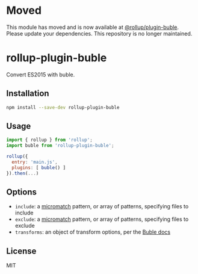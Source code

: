 # Moved

This module has moved and is now available at [@rollup/plugin-buble](https://github.com/rollup/plugins). Please update your dependencies. This repository is no longer maintained.

# rollup-plugin-buble

Convert ES2015 with buble.

## Installation

```bash
npm install --save-dev rollup-plugin-buble
```


## Usage

```js
import { rollup } from 'rollup';
import buble from 'rollup-plugin-buble';

rollup({
  entry: 'main.js',
  plugins: [ buble() ]
}).then(...)
```

## Options

- `include`: a [micromatch](https://github.com/micromatch/micromatch) pattern, or array of patterns, specifying files to include
- `exclude`: a [micromatch](https://github.com/micromatch/micromatch) pattern, or array of patterns, specifying files to exclude
- `transforms`: an object of transform options, per the [Buble docs](https://buble.surge.sh/guide/)

## License

MIT
